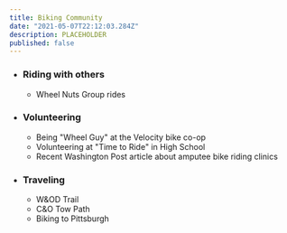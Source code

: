 ```yaml
---
title: Biking Community
date: "2021-05-07T22:12:03.284Z"
description: PLACEHOLDER 
published: false 
---
```


- ### Riding with others 
    - Wheel Nuts Group rides 
- ### Volunteering 
    - Being "Wheel Guy" at the Velocity bike co-op 
    - Volunteering at "Time to Ride" in High School 
    - Recent Washington Post article about amputee bike riding clinics 
- ### Traveling 
    - W&OD Trail 
    - C&O Tow Path 
    - Biking to Pittsburgh 
    





